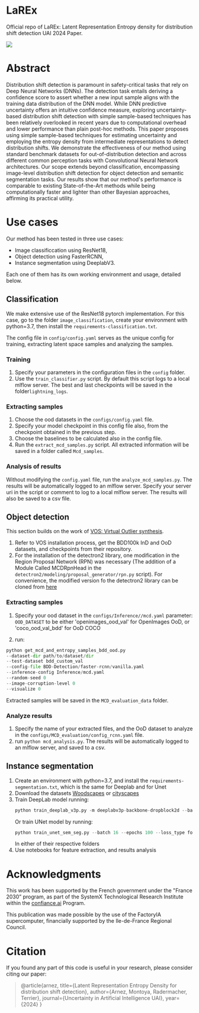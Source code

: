 # LaREx
Official repo of LaREx: Latent Representation Entropy density for distribution shift detection UAI 2024 Paper.

![](https://github.com/CEA-LIST/LaREx/blob/main/object_detection/larex_demo.gif)

# Abstract

Distribution shift detection is paramount in safety-critical tasks that rely on Deep Neural Networks (DNNs). The detection task entails deriving a confidence score to assert whether a new input sample aligns with the training data distribution of the DNN model. While DNN predictive uncertainty offers an intuitive confidence measure, exploring uncertainty-based distribution shift detection with simple sample-based techniques has been relatively overlooked in recent years due to computational overhead and lower performance than plain post-hoc methods. This paper proposes using simple sample-based techniques for estimating uncertainty and employing the entropy density from intermediate representations to detect distribution shifts. We demonstrate the effectiveness of our method using standard benchmark datasets for out-of-distribution detection and across different common perception tasks with Convolutional Neural Network architectures. Our scope extends beyond classification, encompassing image-level distribution shift detection for object detection and semantic segmentation tasks. Our results show that our method's performance is comparable to existing State-of-the-Art methods while being computationally faster and lighter than other Bayesian approaches, affirming its practical utility.

# Use cases
Our method has been tested in three use cases: 
* Image classificcation using ResNet18, 
* Object detection using FasterRCNN, 
* Instance segmentation using DeeplabV3. 
 
Each one of them has its own working environment and usage, detailed below.

## Classification
We make extensive use of the ResNet18 pytorch implementation. For this case, go to the folder `image_classification`, create your environment with python=3.7, then install the `requirements-classification.txt`.

The config file in `config/config.yaml` serves as the unique config for training, extracting latent space samples and analyzing the samples.

### Training
1. Specify your parameters in the configuration files in the `config` folder. 
2. Use the `train_classifier.py` script. By default this script logs to a local mlflow server. The best and last checkpoints will be saved in the folder`lightning_logs`. 

### Extracting samples
1. Choose the ood datasets in the `configs/config.yaml` file. 
2. Specify your model checkpoint in this config file also, from the checkpoint obtained in the previous step. 
3. Choose the baselines to be calculated also in the config file. 
4. Run the `extract_mcd_samples.py` script. All extracted information will be saved in a folder called `Mcd_samples`.

### Analysis of results
Without modifying the `config.yaml` file, run the `analyze_mcd_samples.py`. The results will be automatically logged to an mlflow server. Specify your server uri in the script or comment to log to a local mlflow server. The results will also be saved to a csv file. 

## Object detection
This section builds on the work of [VOS: Virtual Outlier synthesis](https://github.com/deeplearning-wisc/vos). 
1. Refer to VOS installation process, get the BDD100k InD and OoD datasets, and checkpoints from their repository.
2. For the installation of the detectron2 library, one modification in the Region Proposal Network (RPN) was necessary (The addition of a Module Called MCDRpnHead in the `detectron2/modeling/proposal_generator/rpn.py` script). For convenience, the modified version fo the detectron2 library can be cloned from [here](https://github.com/danielm322/detectron2)


### Extracting samples
1. Specify your ood dataset in the `configs/Inference//mcd.yaml` parameter: `OOD_DATASET` to be either 'openimages_ood_val' for OpenImages OoD, or 'coco_ood_val_bdd' for OoD COCO 

2. run:
```python
python get_mcd_and_entropy_samples_bdd_ood.py 
--dataset-dir path/to/dataset/dir
--test-dataset bdd_custom_val 
--config-file BDD-Detection/faster-rcnn/vanilla.yaml 
--inference-config Inference/mcd.yaml 
--random-seed 0 
--image-corruption-level 0 
--visualize 0
```
Extracted samples will be saved in the `MCD_evaluation_data` folder.

### Analyze results
1. Specify the name of your extracted files, and the OoD dataset to analyze in the `configs/MCD_evaluation/config_rcnn.yaml` file.
2. run `python mcd_analysis.py`. The results will be automatically logged to an mlflow server, and saved to a csv.

## Instance segmentation
1. Create an environment with python=3.7, and install the `requirements-segmentation.txt`, which is the same for Deeplab and for Unet
2. Download the datasets [Woodscapes](https://github.com/valeoai/WoodScape) or [cityscapes](https://www.cityscapes-dataset.com/)
3. Train DeepLab model running:
   ```python
   python train_deeplab_v3p.py -m deeplabv3p-backbone-dropblock2d --batch 16 --epochs 100 --loss_type focal_loss --dataset woodscape --datapath /your_path_to_dataset/WoodScape
   ```
    Or train UNet model by running:
    ```python
   python train_unet_sem_seg.py --batch 16 --epochs 100 --loss_type focal_loss --dataset woodscape --datapath /your_path_to_dataset/WoodScape
   ```
   In either of their respective folders
4. Use notebooks for feature extraction, and results analysis


# Acknowledgments
This work has been supported by the French government under the "France 2030” program, as part of the SystemX Technological Research Institute within the [confiance.ai](https://www.confiance.ai/) Program.

This publication was made possible by the use of the FactoryIA supercomputer, financially supported by the Ile-de-France Regional Council.

# Citation

If you found any part of this code is useful in your research, please consider citing our paper:
> @article{arnez,
      title={Latent Representation Entropy Density for distribution shift detection}, 
      author={Arnez, Montoya, Radermacher, Terrier},
      journal={Uncertainty in Artificial Intelligence UAI},
      year={2024}
> }